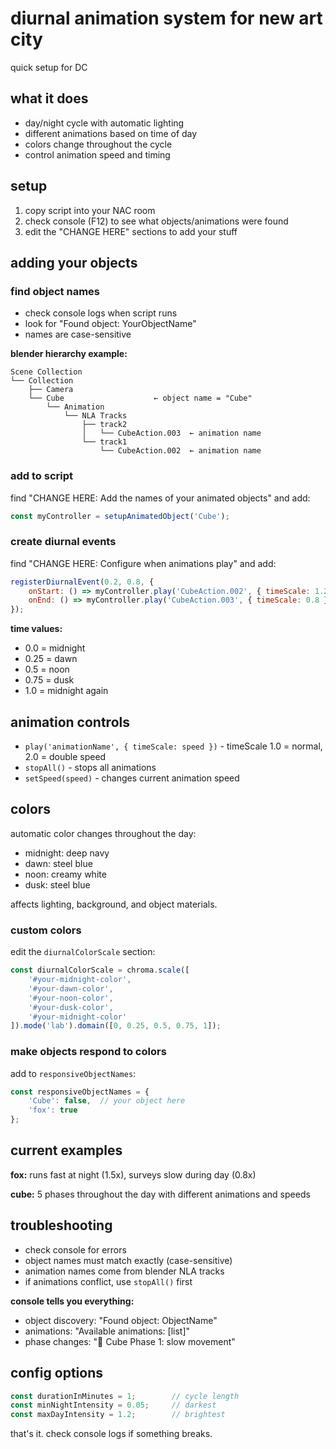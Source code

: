 # diurnal animation system for new art city

quick setup for DC

## what it does

- day/night cycle with automatic lighting
- different animations based on time of day
- colors change throughout the cycle
- control animation speed and timing

## setup

1. copy script into your NAC room
2. check console (F12) to see what objects/animations were found
3. edit the "CHANGE HERE" sections to add your stuff

## adding your objects

### find object names
- check console logs when script runs
- look for "Found object: YourObjectName"
- names are case-sensitive

**blender hierarchy example:**
```
Scene Collection
└── Collection
    ├── Camera
    └── Cube                    ← object name = "Cube"
        └── Animation
            └── NLA Tracks
                ├── track2
                │   └── CubeAction.003  ← animation name
                └── track1
                    └── CubeAction.002  ← animation name
```

### add to script
find "CHANGE HERE: Add the names of your animated objects" and add:
```javascript
const myController = setupAnimatedObject('Cube');
```

### create diurnal events
find "CHANGE HERE: Configure when animations play" and add:
```javascript
registerDiurnalEvent(0.2, 0.8, {
    onStart: () => myController.play('CubeAction.002', { timeScale: 1.2 }),
    onEnd: () => myController.play('CubeAction.003', { timeScale: 0.8 })
});
```

**time values:**
- 0.0 = midnight
- 0.25 = dawn  
- 0.5 = noon
- 0.75 = dusk
- 1.0 = midnight again

## animation controls

- `play('animationName', { timeScale: speed })` - timeScale 1.0 = normal, 2.0 = double speed
- `stopAll()` - stops all animations 
- `setSpeed(speed)` - changes current animation speed

## colors

automatic color changes throughout the day:
- midnight: deep navy
- dawn: steel blue
- noon: creamy white
- dusk: steel blue

affects lighting, background, and object materials.

### custom colors
edit the `diurnalColorScale` section:
```javascript
const diurnalColorScale = chroma.scale([
    '#your-midnight-color',
    '#your-dawn-color', 
    '#your-noon-color',
    '#your-dusk-color',
    '#your-midnight-color'
]).mode('lab').domain([0, 0.25, 0.5, 0.75, 1]);
```

### make objects respond to colors
add to `responsiveObjectNames`:
```javascript
const responsiveObjectNames = {
    'Cube': false,  // your object here
    'fox': true
};
```

## current examples

**fox:** runs fast at night (1.5x), surveys slow during day (0.8x)

**cube:** 5 phases throughout the day with different animations and speeds

## troubleshooting

- check console for errors
- object names must match exactly (case-sensitive)
- animation names come from blender NLA tracks
- if animations conflict, use `stopAll()` first

**console tells you everything:**
- object discovery: "Found object: ObjectName"
- animations: "Available animations: [list]"
- phase changes: "🌙 Cube Phase 1: slow movement"

## config options

```javascript
const durationInMinutes = 1;        // cycle length
const minNightIntensity = 0.05;     // darkest
const maxDayIntensity = 1.2;        // brightest
```

that's it. check console logs if something breaks.

